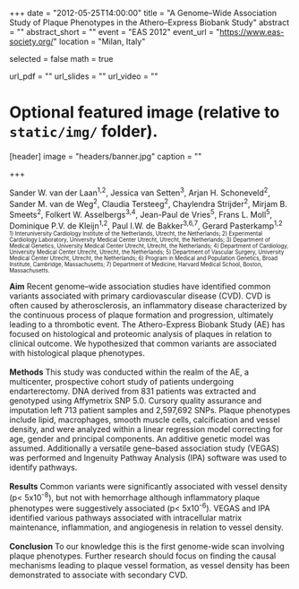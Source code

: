 +++
date = "2012-05-25T14:00:00"
title = "A Genome–Wide Association Study of Plaque Phenotypes in the Athero–Express Biobank Study"
abstract = ""
abstract_short = ""
event = "EAS 2012"
event_url = "https://www.eas-society.org/"
location = "Milan, Italy"

selected = false
math = true

url_pdf = ""
url_slides = ""
url_video = ""

# Optional featured image (relative to `static/img/` folder).
[header]
image = "headers/banner.jpg"
caption = ""

+++


Sander W. van der Laan<sup>1,2</sup>, Jessica van Setten<sup>3</sup>, Arjan H. Schoneveld<sup>2</sup>, Sander M. van de Weg<sup>2</sup>, Claudia Tersteeg<sup>2</sup>, Chaylendra Strijder<sup>2</sup>, Mirjam B. Smeets<sup>2</sup>, Folkert W. Asselbergs<sup>3,4</sup>, Jean-Paul de Vries<sup>5</sup>, Frans L. Moll<sup>5</sup>, Dominique P.V. de Kleijn<sup>1,2</sup>, Paul I.W. de Bakker<sup>3,6,7</sup>, Gerard Pasterkamp<sup>1,2</sup></br>
<sub><sup>1) Interuniversity Cardiology Institute of the Netherlands, Utrecht, the Netherlands; 2) Experimental Cardiology Laboratory, University Medical Center Utrecht, Utrecht, the Netherlands; 3) Department of Medical Genetics, University Medical Center Utrecht, Utrecht, the Netherlands; 4) Department of Cardiology, University Medical Center Utrecht, Utrecht, the Netherlands; 5) Department of Vascular Surgery, University Medical Center Utrecht, Utrecht, the Netherlands; 6) Program in Medical and Population Genetics, Broad Institute, Cambridge, Massachusetts; 7) Department of Medicine, Harvard Medical School, Boston, Massachusetts.<sub><sup>

**Aim** Recent genome–wide association studies have identified common variants associated with primary cardiovascular disease (CVD). CVD is often caused by atherosclerosis, an inflammatory disease characterized by the continuous process of plaque formation and progression, ultimately leading to a thrombotic event. The Athero-Express Biobank Study (AE) has focused on histological and proteomic analysis of plaques in relation to clinical outcome. We hypothesized that common variants are associated with histological plaque phenotypes. </br></br>
**Methods** This study was conducted within the realm of the AE, a multicenter, prospective cohort study of patients undergoing endarterectomy. DNA derived from 831 patients was extracted and genotyped using Affymetrix SNP 5.0. Cursory quality assurance and imputation left 713 patient samples and 2,597,692 SNPs. Plaque phenotypes include lipid, macrophages, smooth muscle cells, calcification and vessel density, and were analyzed within a linear regression model correcting for age, gender and principal components. An additive genetic model was assumed. Additionally a versatile gene–based association study (VEGAS) was performed and Ingenuity Pathway Analysis (IPA) software was used to identify pathways.</br></br>
**Results** Common variants were significantly associated with vessel density (p< 5x10<sup>-8</sup>), but not with hemorrhage although inflammatory plaque phenotypes were suggestively associated (p< 5x10<sup>-6</sup>). VEGAS and IPA identified various pathways associated with intracellular matrix maintenance, inflammation, and angiogenesis in relation to vessel density.</br></br>
**Conclusion** To our knowledge this is the first genome-wide scan involving plaque phenotypes. Further research should focus on finding the causal mechanisms leading to plaque vessel formation, as vessel density has been demonstrated to associate with secondary CVD.
